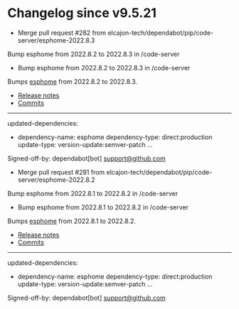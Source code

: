 # Changelog since v9.5.21
- Merge pull request #282 from elcajon-tech/dependabot/pip/code-server/esphome-2022.8.3

Bump esphome from 2022.8.2 to 2022.8.3 in /code-server 
- Bump esphome from 2022.8.2 to 2022.8.3 in /code-server

Bumps [esphome](https://github.com/esphome/esphome) from 2022.8.2 to 2022.8.3.
- [Release notes](https://github.com/esphome/esphome/releases)
- [Commits](https://github.com/esphome/esphome/compare/2022.8.2...2022.8.3)

---
updated-dependencies:
- dependency-name: esphome
  dependency-type: direct:production
  update-type: version-update:semver-patch
...

Signed-off-by: dependabot[bot] <support@github.com> 
- Merge pull request #281 from elcajon-tech/dependabot/pip/code-server/esphome-2022.8.2

Bump esphome from 2022.8.1 to 2022.8.2 in /code-server 
- Bump esphome from 2022.8.1 to 2022.8.2 in /code-server

Bumps [esphome](https://github.com/esphome/esphome) from 2022.8.1 to 2022.8.2.
- [Release notes](https://github.com/esphome/esphome/releases)
- [Commits](https://github.com/esphome/esphome/compare/2022.8.1...2022.8.2)

---
updated-dependencies:
- dependency-name: esphome
  dependency-type: direct:production
  update-type: version-update:semver-patch
...

Signed-off-by: dependabot[bot] <support@github.com> 
